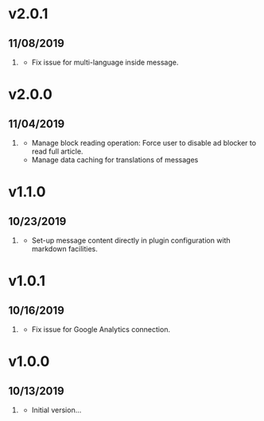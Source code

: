 # v2.0.1
##  11/08/2019

1. [](#bugfix)
    * Fix issue for multi-language inside message.

# v2.0.0
##  11/04/2019

1. [](#improve)
    * Manage block reading operation: Force user to disable ad blocker to read full article.
    * Manage data caching for translations of messages


# v1.1.0
##  10/23/2019

1. [](#improve)
    * Set-up message content directly in plugin configuration with markdown facilities.

# v1.0.1
##  10/16/2019

1. [](#bugfix)
    * Fix issue for Google Analytics connection.

# v1.0.0
##  10/13/2019

1. [](#new)
    * Initial version...